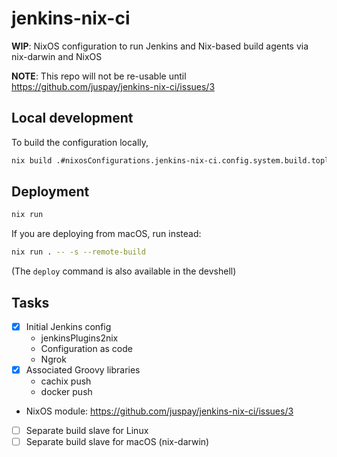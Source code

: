 # jenkins-nix-ci

**WIP**: NixOS configuration to run Jenkins and Nix-based build agents via nix-darwin and NixOS 

**NOTE**: This repo will not be re-usable until https://github.com/juspay/jenkins-nix-ci/issues/3

## Local development

To build the configuration locally,

```sh
nix build .#nixosConfigurations.jenkins-nix-ci.config.system.build.toplevel
```
## Deployment

```sh
nix run
```

If you are deploying from macOS, run instead:

```sh
nix run . -- -s --remote-build
```

(The `deploy` command is also available in the devshell)

## Tasks

- [x] Initial Jenkins config
    - jenkinsPlugins2nix
    - Configuration as code
    - Ngrok
- [x] Associated Groovy libraries
    - cachix push
    - docker push
- NixOS module: https://github.com/juspay/jenkins-nix-ci/issues/3
- [ ] Separate build slave for Linux
- [ ] Separate build slave for macOS (nix-darwin)